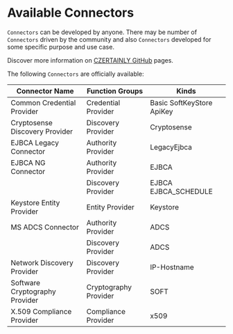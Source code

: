# Available Connectors

`Connectors` can be developed by anyone. There may be number of `Connectors` driven by the community and also `Connectors` developed for some specific purpose and use case.

Discover more information on [CZERTAINLY GitHub](https://github.com/3KeyCompany/CZERTAINLY) pages.

The following `Connectors` are officially available:

| Connector Name                 | Function Groups                                  | Kinds                                                                                                      |
|--------------------------------|--------------------------------------------------|------------------------------------------------------------------------------------------------------------|
| Common Credential Provider     | <span class="badge">Credential Provider</span>   | <span class="badge">Basic</span> <span class="badge">SoftKeyStore</span> <span class="badge">ApiKey</span> |
| Cryptosense Discovery Provider | <span class="badge">Discovery Provider</span>    | <span class="badge">Cryptosense</span>                                                                     |
| EJBCA Legacy Connector         | <span class="badge">Authority Provider</span>    | <span class="badge">LegacyEjbca</span>                                                                     |
| EJBCA NG Connector             | <span class="badge">Authority Provider</span>    | <span class="badge">EJBCA</span>                                                                           |
|                                | <span class="badge">Discovery Provider</span>    | <span class="badge">EJBCA</span> <span class="badge">EJBCA_SCHEDULE</span>                                 |
| Keystore Entity Provider       | <span class="badge">Entity Provider</span>       | <span class="badge">Keystore</span>                                                                        |
| MS ADCS Connector              | <span class="badge">Authority Provider</span>    | <span class="badge">ADCS</span>                                                                            |
|                                | <span class="badge">Discovery Provider</span>    | <span class="badge">ADCS</span>                                                                            |
| Network Discovery Provider     | <span class="badge">Discovery Provider</span>    | <span class="badge">IP-Hostname</span>                                                                     |
| Software Cryptography Provider | <span class="badge">Cryptography Provider</span> | <span class="badge">SOFT</span>                                                                            |
| X.509 Compliance Provider      | <span class="badge">Compliance Provider</span>   | <span class="badge">x509</span>                                                                            |
